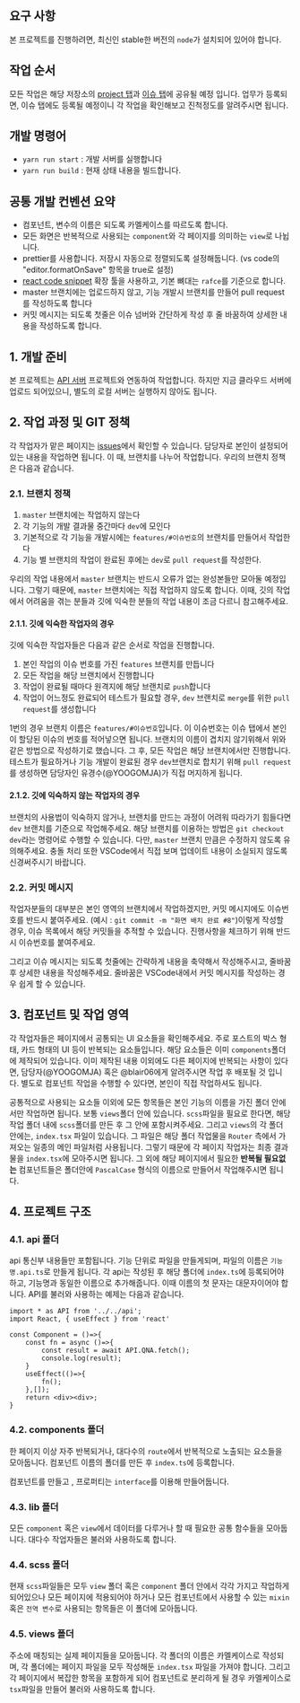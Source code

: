 ## 요구 사항

본 프로젝트를 진행하려면, 최신인 stable한 버전의 `node`가 설치되어 있어야 합니다.

## 작업 순서

모든 작업은 해당 저장소의 [project 탭](https://github.com/orgs/DSC-Sahmyook/projects/2)과 [이슈 탭](https://github.com/DSC-Sahmyook/Sejul-client/issues)에 공유될 예정 입니다.
업무가 등록되면, 이슈 탭에도 등록될 예정이니 각 작업을 확인해보고 진척정도를 알려주시면 됩니다.

## 개발 명령어

-   `yarn run start` : 개발 서버를 실행합니다
-   `yarn run build` : 현재 상태 내용을 빌드합니다.

## 공통 개발 컨벤션 요약

-   컴포넌트, 변수의 이름은 되도록 카멜케이스를 따르도록 합니다.
-   모든 화면은 반복적으로 사용되는 `component`와 각 페이지를 의미하는 `view`로 나뉩니다.
-   prettier를 사용합니다. 저장시 자동으로 정렬되도록 설정해둡니다. (vs code의 "editor.formatOnSave" 항목을 true로 설정)
-   [react code snippet](https://marketplace.visualstudio.com/items?itemName=dsznajder.es7-react-js-snippets) 확장 툴을 사용하고, 기본 뼈대는 `rafce`를 기준으로 합니다.
-   master 브랜치에는 업로드하지 않고, 기능 개발시 브랜치를 만들어 pull request를 작성하도록 합니다
-   커밋 메시지는 되도록 첫줄은 이슈 넘버와 간단하게 작성 후 줄 바꿈하여 상세한 내용을 작성하도록 합니다.

## 1. 개발 준비

본 프로젝트는 [API 서버](https://github.com/DSC-Sahmyook/Sejul-api) 프로젝트와 연동하여 작업합니다. 하지만 지금 클라우드 서버에 업로드 되어있으니, 별도의 로컬 서버는 실행하지 않아도 됩니다.

## 2. 작업 과정 및 GIT 정책

각 작업자가 맡은 페이지는 [issues](https://github.com/DSC-Sahmyook/Sejul-client/issues)에서 확인할 수 있습니다. 담당자로 본인이 설정되어 있는 내용을 작업하면 됩니다. 이 때, 브랜치를 나누어 작업합니다. 우리의 브랜치 정책은 다음과 같습니다.

### 2.1. 브랜치 정책

1. `master` 브랜치에는 작업하지 않는다
2. 각 기능의 개발 결과물 중간마다 `dev`에 모인다
3. 기본적으로 각 기능을 개발시에는 `features/#이슈번호`의 브랜치를 만들어서 작업한다
4. 기능 별 브랜치의 작업이 완료된 후에는 `dev`로 `pull request`를 작성한다.

우리의 작업 내용에서 `master` 브랜치는 반드시 오류가 없는 완성본들만 모아둘 예정입니다. 그렇기 때문에, `master` 브랜치에는 직접 작업하지 않도록 합니다. 이때, 깃의 작업에서 어려움을 겪는 분들과 깃에 익숙한 분들의 작업 내용이 조금 다르니 참고해주세요.

#### 2.1.1. 깃에 익숙한 작업자의 경우

깃에 익숙한 작업자들은 다음과 같은 순서로 작업을 진행합니다.

1. 본인 작업의 이슈 번호를 가진 `features` 브랜치를 만듭니다
2. 모든 작업을 해당 브랜치에서 진행합니다
3. 작업이 완료될 때마다 원격지에 해당 브랜치로 `push`합니다
4. 작업이 어느정도 완료되어 테스트가 필요할 경우, `dev` 브랜치로 `merge`를 위한 `pull request`를 생성합니다

1번의 경우 브랜치 이름은 `features/#이슈번호`입니다. 이 이슈번호는 이슈 탭에서 본인이 할당된 이슈의 번호를 적어넣으면 됩니다. 브랜치의 이름이 겹치지 않기위해서 위와 같은 방법으로 작성하기로 했습니다. 그 후, 모든 작업은 해당 브랜치에서만 진행합니다. 테스트가 필요하거나 기능 개발이 완료된 경우 `dev`브랜치로 합치기 위해 `pull request`를 생성하면 담당자인 유경수(@YOOGOMJA)가 직접 머지하게 됩니다.

#### 2.1.2. 깃에 익숙하지 않는 작업자의 경우

브랜치의 사용법이 익숙하지 않거나, 브랜치를 만드는 과정이 어려워 따라가기 힘들다면 `dev` 브랜치를 기준으로 작업해주세요. 해당 브랜치를 이용하는 방법은 `git checkout dev`라는 명령어로 수행할 수 있습니다. 다만, `master` 브랜치 만큼은 수정하지 않도록 유의해주세요. 충돌 처리 또한 VSCode에서 직접 보며 업데이트 내용이 소실되지 않도록 신경써주시기 바랍니다.

### 2.2. 커밋 메시지

작업자분들의 대부분은 본인 영역의 브랜치에서 작업하겠지만, 커밋 메시지에도 이슈번호를 반드시 붙여주세요. (예시 : `git commit -m "화면 배치 완료 #8"`)이렇게 작성할 경우, 이슈 목록에서 해당 커밋들을 추적할 수 있습니다. 진행사항을 체크하기 위해 반드시 이슈번호를 붙여주세요.

그리고 이슈 메시지는 되도록 첫줄에는 간략하게 내용을 축약해서 작성해주시고, 줄바꿈 후 상세한 내용을 작성해주세요. 줄바꿈은 VSCode내에서 커밋 메시지를 작성하는 경우 쉽게 할 수 있습니다.

## 3. 컴포넌트 및 작업 영역

각 작업자들은 페이지에서 공통되는 UI 요소들을 확인해주세요. 주로 포스트의 박스 형태, 카드 형태의 UI 등이 반복되는 요소들입니다. 해당 요소들은 이미 `components`폴더에 제작되어 있습니다. 이미 제작된 내용 이외에도 다른 페이지에 반복되는 사항이 있다면, 담당자(@YOOGOMJA) 혹은 @blair06에게 알려주시면 작업 후 배포될 것 입니다. 별도로 컴포넌트 작업을 수행할 수 있다면, 본인이 직접 작업하셔도 됩니다.

공통적으로 사용되는 요소들 이외에 모든 항목들은 본인 기능의 이름을 가진 폴더 안에서만 작업하면 됩니다. 보통 `views`폴더 안에 있습니다. `scss`파일을 필요로 한다면, 해당 작업 폴더 내에 `scss`폴더를 만든 후 그 안에 포함시켜주세요. 그리고 `views`의 각 폴더 안에는, `index.tsx` 파일이 있습니다. 그 파일은 해당 폴더 작업물을 `Router` 측에서 가져오는 일종의 메인 파일처럼 사용됩니다. 그렇기 때문에 각 페이지 작업자는 최종 결과물을 `index.tsx`에 모아주시면 됩니다. 그 외에 해당 페이지에서 필요한 **반복될 필요없는** 컴포넌트들은 폴더안에 `PascalCase` 형식의 이름으로 만들어서 작업해주시면 됩니다.

## 4. 프로젝트 구조

### 4.1. api 폴더

api 통신부 내용들만 포함됩니다. 기능 단위로 파일을 만들게되며, 파일의 이름은 `기능명.api.ts`로 만들게 됩니다. 각 api는 작성된 후
해당 폴더에 `index.ts`에 등록되어야 하고, 기능명과 동일한 이름으로 추가해줍니다. 이때 이름의 첫 문자는 대문자이어야 합니다. API를 불러와 사용하는 예제는 다음과 같습니다.

```tsx
import * as API from '../../api';
import React, { useEffect } from 'react'

const Component = ()=>{
    const fn = async ()=>{
        const result = await API.QNA.fetch();
        console.log(result);
    }
    useEffect(()=>{
        fn();
    },[]);
    return <div><div>;
}
```

### 4.2. components 폴더

한 페이지 이상 자주 반복되거나, 대다수의 `route`에서 반복적으로 노출되는 요소들을 모아둡니다. 컴포넌트 이름의 폴더를 만든 후 `index.ts`에
등록합니다.

컴포넌트를 만들고 , 프로퍼티는 `interface`를 이용해 만들어둡니다.

### 4.3. lib 폴더

모든 `component` 혹은 `view`에서 데이터를 다루거나 할 때 필요한 공통 함수들을 모아둡니다. 대다수 작업자들은 불러와 사용하도록 합니다.

### 4.4. scss 폴더

현재 `scss`파일들은 모두 `view` 폴더 혹은 `component` 폴더 안에서 각각 가지고 작업하게 되어있으나 모든 페이지에 적용되어야 하거나 모든 컴포넌트에서 사용할 수 있는 `mixin` 혹은 `전역 변수`로 사용되는 항목들은 이 폴더에 모아둡니다.

### 4.5. views 폴더

주소에 매칭되는 실제 페이지들을 모아둡니다. 각 폴더의 이름은 카멜케이스로 작성되며, 각 폴더에는 페이지 파일을 모두 작성해둔 `index.tsx` 파일을 가져야 합니다. 그리고 각 페이지에서 복잡한 항목을 포함하게 되어 컴포넌트로 분리하게 될 경우 카멜케이스로 `tsx`파일을 만들어 불러와 사용하도록 합니다.
